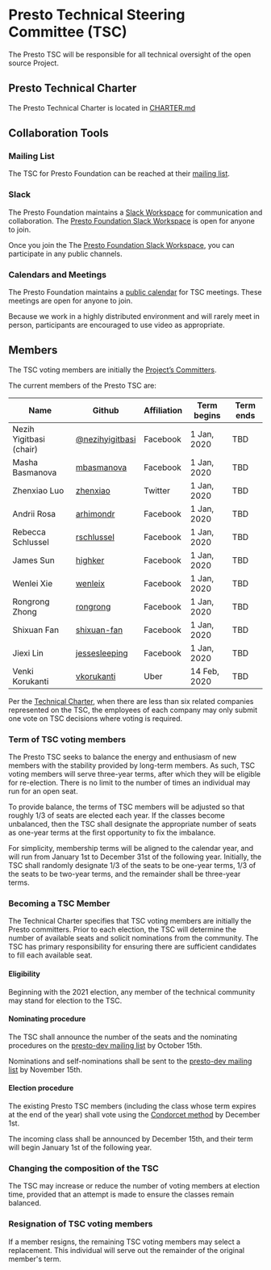 # Presto Technical Steering Committee (TSC)

The Presto TSC will be responsible for all technical oversight of the open source Project. 

## Presto Technical Charter

The Presto Technical Charter is located in [CHARTER.md](CHARTER.md)

## Collaboration Tools

### Mailing List

The TSC for Presto Foundation can be reached at their [mailing list](https://lists.prestodb.io/g/presto-tsc).

### Slack

The Presto Foundation maintains a [Slack Workspace](https://join.slack.com/t/prestodb/shared_invite/enQtNTQ3NjU2MTYyNDA2LTYyOTg3MzUyMWE1YTI3Njc5YjgxZjNiYTgxODAzYjI5YWMwYWE0MTZjYWFhNGMwNjczYjI3N2JhM2ExMGJlMWM) for communication and collaboration. The [Presto Foundation Slack Workspace](https://join.slack.com/t/prestodb/shared_invite/enQtNTQ3NjU2MTYyNDA2LTYyOTg3MzUyMWE1YTI3Njc5YjgxZjNiYTgxODAzYjI5YWMwYWE0MTZjYWFhNGMwNjczYjI3N2JhM2ExMGJlMWM) is open for anyone to join. 

Once you join the The [Presto Foundation Slack Workspace](https://join.slack.com/t/prestodb/shared_invite/enQtNTQ3NjU2MTYyNDA2LTYyOTg3MzUyMWE1YTI3Njc5YjgxZjNiYTgxODAzYjI5YWMwYWE0MTZjYWFhNGMwNjczYjI3N2JhM2ExMGJlMWM), you can participate in any public channels.

### Calendars and Meetings

The Presto Foundation maintains a [public calendar](https://calendar.google.com/calendar/embed?src=linuxfoundation.org_vrjlva5b0u73ps75fvnv5sasi4%40group.calendar.google.com&ctz=America%2FChicago) for TSC meetings. These meetings are open for anyone to join.

Because we work in a highly distributed environment and will rarely meet in person, participants are encouraged to use video as appropriate.

## Members

The TSC voting members are initially the [Project’s Committers](https://github.com/prestodb/.github/blob/master/CONTRIBUTING.md).

The current members of the Presto TSC are:

| Name                      | Github                                              | Affiliation | Term begins  | Term ends    |
| ------------------------- | --------------------------------------------------- | ------------|--------------|--------------|
| Nezih Yigitbasi (chair)   |[@nezihyigitbasi](https://github.com/nezihyigitbasi) | Facebook    | 1 Jan, 2020  | TBD          |
| Masha Basmanova           |[mbasmanova](https://github.com/mbasmanova)          | Facebook    | 1 Jan, 2020  | TBD          |
| Zhenxiao Luo              |[zhenxiao](https://github.com/zhenxiao)              | Twitter     | 1 Jan, 2020  | TBD          |
| Andrii Rosa               |[arhimondr](https://github.com/arhimondr)            | Facebook    | 1 Jan, 2020  | TBD          |
| Rebecca Schlussel         |[rschlussel](https://.github.com/rschlussel)         | Facebook    | 1 Jan, 2020  | TBD          |
| James Sun                 |[highker](https://github.com/highker)                | Facebook    | 1 Jan, 2020  | TBD          |
| Wenlei Xie                |[wenleix](https://github.com/wenleix)                | Facebook    | 1 Jan, 2020  | TBD          |
| Rongrong Zhong            |[rongrong](https://github.com/rongrong)              | Facebook    | 1 Jan, 2020  | TBD          |
| Shixuan Fan               |[shixuan-fan](https://github.com/shixuan-fan)        | Facebook    | 1 Jan, 2020  | TBD          |
| Jiexi Lin                 |[jessesleeping](https://github.com/jessesleeping)    | Facebook    | 1 Jan, 2020  | TBD          |
| Venki Korukanti           |[vkorukanti](https://github.com/vkorukanti)          | Uber        | 14 Feb, 2020  | TBD         |

Per the [Technical Charter](CHARTER.md), when there are less than six related companies represented on the TSC, the employees of each company may only submit one vote on TSC decisions where voting is required.

### Term of TSC voting members

The Presto TSC seeks to balance the energy and enthusiasm of new members with the stability provided by long-term members.  As such, TSC voting members will serve three-year terms, after which they will be eligible for re-election.  There is no limit to the number of times an individual may run for an open seat.

To provide balance, the terms of TSC members will be adjusted so that roughly 1/3 of seats are elected each year.  If the classes become unbalanced, then the TSC shall designate the appropriate number of seats as one-year terms at the first opportunity to fix the imbalance.

For simplicity, membership terms will be aligned to the calendar year, and will run from January 1st to December 31st of the following year. Initially, the TSC shall randomly designate 1/3 of the seats to be one-year terms, 1/3 of the seats to be two-year terms, and the remainder shall be three-year terms.

### Becoming a TSC Member

The Technical Charter specifies that TSC voting members are initially the Presto committers.  Prior to each election, the TSC will determine the number of available seats and solicit nominations from the community.  The TSC has primary responsibility for ensuring there are sufficient candidates to fill each available seat.

#### Eligibility

Beginning with the 2021 election, any member of the technical community may stand for election to the TSC.

#### Nominating procedure

The TSC shall announce the number of the seats and the nominating procedures on the [presto-dev mailing list](https://lists.prestodb.io/g/presto-dev) by October 15th.

Nominations and self-nominations shall be sent to the [presto-dev mailing list](https://lists.prestodb.io/g/presto-dev) by November 15th.

#### Election procedure

The existing Presto TSC members (including the class whose term expires at the end of the year) shall vote using the [Condorcet method](https://civs.cs.cornell.edu/) by December 1st.

The incoming class shall be announced by December 15th, and their term will begin January 1st of the following year.

### Changing the composition of the TSC

The TSC may increase or reduce the number of voting members at election time, provided that an attempt is made to ensure the classes remain balanced.

### Resignation of TSC voting members

If a member resigns, the remaining TSC voting members may select a replacement.  This individual will serve out the remainder of the original member's term.
